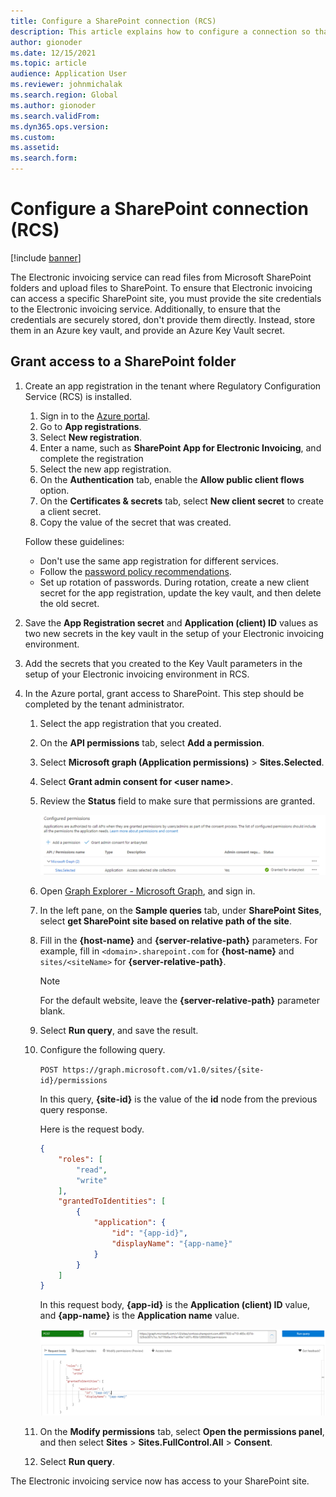```yaml
---
title: Configure a SharePoint connection (RCS)
description: This article explains how to configure a connection so that Electronic invoicing can access a Microsoft SharePoint site.
author: gionoder
ms.date: 12/15/2021
ms.topic: article
audience: Application User
ms.reviewer: johnmichalak
ms.search.region: Global
ms.author: gionoder
ms.search.validFrom: 
ms.dyn365.ops.version: 
ms.custom: 
ms.assetid: 
ms.search.form: 
---
```


# Configure a SharePoint connection (RCS)

[!include [banner](../../includes/banner.md)]

The Electronic invoicing service can read files from Microsoft SharePoint folders and upload files to SharePoint. To ensure that Electronic invoicing can access a specific SharePoint site, you must provide the site credentials to the Electronic invoicing service. Additionally, to ensure that the credentials are securely stored, don't provide them directly. Instead, store them in an Azure key vault, and provide an Azure Key Vault secret.

## Grant access to a SharePoint folder

1. Create an app registration in the tenant where Regulatory Configuration Service (RCS) is installed.

    1. Sign in to the [Azure portal](https://portal.azure.com/).
    2. Go to **App registrations**.
    3. Select **New registration**.
    4. Enter a name, such as **SharePoint App for Electronic Invoicing**, and complete the registration
    5. Select the new app registration.
    6. On the **Authentication** tab, enable the **Allow public client flows** option.
    4. On the **Certificates & secrets** tab, select **New client secret** to create a client secret.
    5. Copy the value of the secret that was created.

    Follow these guidelines:

    - Don't use the same app registration for different services.
    - Follow the [password policy recommendations](/microsoft-365/admin/misc/password-policy-recommendations?view=o365-worldwide).
    - Set up rotation of passwords. During rotation, create a new client secret for the app registration, update the key vault, and then delete the old secret.

2. Save the **App Registration secret** and **Application (client) ID** values as two new secrets in the key vault in the setup of your Electronic invoicing environment.
3. Add the secrets that you created to the Key Vault parameters in the setup of your Electronic invoicing environment in RCS.
4. In the Azure portal, grant access to SharePoint. This step should be completed by the tenant administrator.

    1. Select the app registration that you created.
    2. On the **API permissions** tab, select **Add a permission**.
    3. Select **Microsoft graph (Application permissions)** \> **Sites.Selected**.
    4. Select **Grant admin consent for \<user&nbsp;name\>**.
    5. Review the **Status** field to make sure that permissions are granted.

        ![Permissions granted on the API permissions tab.](../media/configured-permissions.jpg)

    6. Open [Graph Explorer - Microsoft Graph](https://developer.microsoft.com/graph/graph-explorer), and sign in.
    7. In the left pane, on the **Sample queries** tab, under **SharePoint Sites**, select **get SharePoint site based on relative path of the site**.
    8. Fill in the **\{host-name\}** and **\{server-relative-path\}** parameters. For example, fill in `<domain>.sharepoint.com` for **\{host-name\}** and `sites/<siteName>` for **\{server-relative-path\}**.

        > [!NOTE]
        > For the default website, leave the **\{server-relative-path\}** parameter blank.

    9. Select **Run query**, and save the result.
    10. Configure the following query.

        `POST https://graph.microsoft.com/v1.0/sites/{site-id}/permissions`

        In this query, **\{site-id\}** is the value of the **id** node from the previous query response.

        Here is the request body.

        ```json
        {
            "roles": [
                "read",
                "write"
            ],
            "grantedToIdentities": [
                {
                    "application": {
                        "id": "{app-id}",
                        "displayName": "{app-name}"
                    }
                }
            ]
        }
        ```

        In this request body, **\{app-id\}** is the **Application (client) ID** value, and **\{app-name\}** is the **Application name** value.

        ![POST query.](../media/app-id-query.jpg)

    11. On the **Modify permissions** tab, select **Open the permissions panel**, and then select **Sites** \> **Sites.FullControl.All** \> **Consent**.
    12. Select **Run query**.

The Electronic invoicing service now has access to your SharePoint site.
